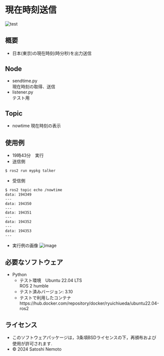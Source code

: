 # 現在時刻送信
![test](https://github.com/Lishi55/Ros2_demo/actions/workflows/test.yml/badge.svg)

## 概要
- 日本(東京)の現在時刻(時分秒)を出力送信

## Node
- sendtime.py<br>
  現在時刻の取得、送信
- listener.py<br>
  テスト用

## Topic
- nowtime
  現在時刻の表示

## 使用例

- 19時43分　実行<br>
- 送信側
```bash
$ ros2 run mypkg talker
```
- 受信側
```bash
$ ros2 topic echo /nowtime
data: 194349
---
data: 194350
---
data: 194351
---
data: 194352
---
data: 194353
---
```

- 実行例の画像
![image](https://github.com/user-attachments/assets/af5bd492-e137-48e0-ba7a-fb67c9f25f62)


## 必要なソフトウェア
- Python
  - テスト環境　Ubuntu 22.04 LTS<br>
                ROS 2 humble
  - テスト済みバージョン: 3.10
  - テストで利用したコンテナhttps://hub.docker.com/repository/docker/ryuichiueda/ubuntu22.04-ros2

## ライセンス
- このソフトウェアパッケージは，3条項BSDライセンスの下，再頒布および使用が許可されます.
- © 2024 Satoshi Nemoto

